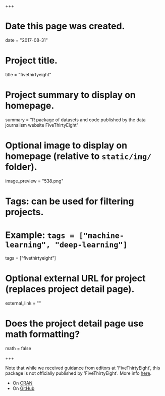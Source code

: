 +++
# Date this page was created.
date = "2017-08-31"

# Project title.
title = "fivethirtyeight"

# Project summary to display on homepage.
summary = "R package of datasets and code published by the data journalism website FiveThirtyEight"

# Optional image to display on homepage (relative to `static/img/` folder).
image_preview = "538.png"

# Tags: can be used for filtering projects.
# Example: `tags = ["machine-learning", "deep-learning"]`
tags = ["fivethirtyeight"]

# Optional external URL for project (replaces project detail page).
external_link = ""

# Does the project detail page use math formatting?
math = false

+++

Note that while we received guidance from editors at 'FiveThirtyEight', this package is not officially published by 'FiveThirtyEight'. More info [here](https://rudeboybert.github.io/fivethirtyeight/).

* On [CRAN](https://cran.r-project.org/web/packages/fivethirtyeight/index.html)
* On [GitHub](https://github.com/rudeboybert/fivethirtyeight)